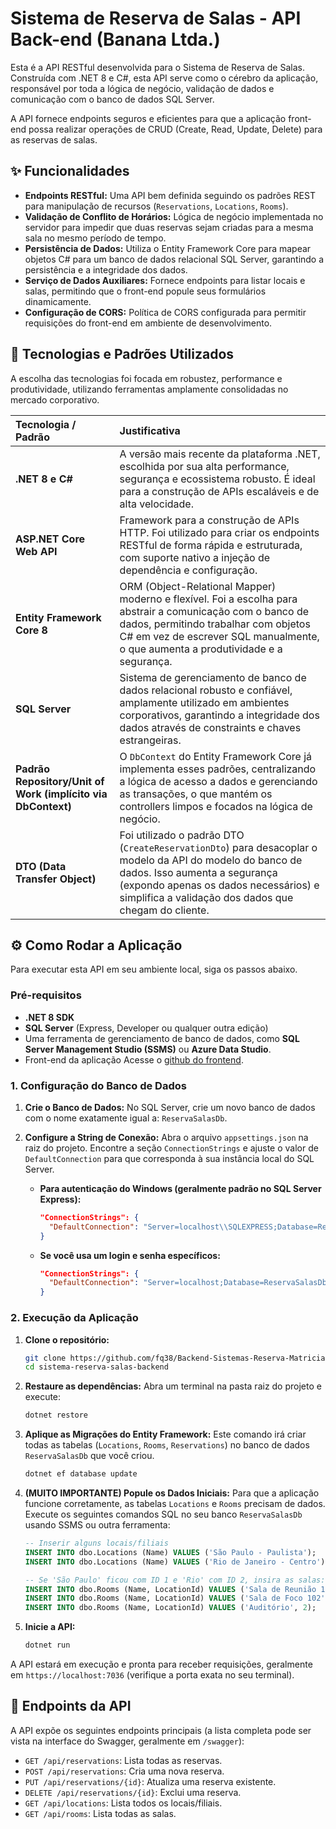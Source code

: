 ﻿# Sistema de Reserva de Salas - API Back-end (Banana Ltda.)

Esta é a API RESTful desenvolvida para o Sistema de Reserva de Salas. Construída com .NET 8 e C#, esta API serve como o cérebro da aplicação, responsável por toda a lógica de negócio, validação de dados e comunicação com o banco de dados SQL Server.

A API fornece endpoints seguros e eficientes para que a aplicação front-end possa realizar operações de CRUD (Create, Read, Update, Delete) para as reservas de salas.

## ✨ Funcionalidades

*   **Endpoints RESTful:** Uma API bem definida seguindo os padrões REST para manipulação de recursos (`Reservations`, `Locations`, `Rooms`).
*   **Validação de Conflito de Horários:** Lógica de negócio implementada no servidor para impedir que duas reservas sejam criadas para a mesma sala no mesmo período de tempo.
*   **Persistência de Dados:** Utiliza o Entity Framework Core para mapear objetos C# para um banco de dados relacional SQL Server, garantindo a persistência e a integridade dos dados.
*   **Serviço de Dados Auxiliares:** Fornece endpoints para listar locais e salas, permitindo que o front-end popule seus formulários dinamicamente.
*   **Configuração de CORS:** Política de CORS configurada para permitir requisições do front-end em ambiente de desenvolvimento.

## 🚀 Tecnologias e Padrões Utilizados

A escolha das tecnologias foi focada em robustez, performance e produtividade, utilizando ferramentas amplamente consolidadas no mercado corporativo.

| Tecnologia / Padrão | Justificativa |
| :--- | :--- |
| **.NET 8 e C#** | A versão mais recente da plataforma .NET, escolhida por sua alta performance, segurança e ecossistema robusto. É ideal para a construção de APIs escaláveis e de alta velocidade. |
| **ASP.NET Core Web API** | Framework para a construção de APIs HTTP. Foi utilizado para criar os endpoints RESTful de forma rápida e estruturada, com suporte nativo a injeção de dependência e configuração. |
| **Entity Framework Core 8** | ORM (Object-Relational Mapper) moderno e flexível. Foi a escolha para abstrair a comunicação com o banco de dados, permitindo trabalhar com objetos C# em vez de escrever SQL manualmente, o que aumenta a produtividade e a segurança. |
| **SQL Server** | Sistema de gerenciamento de banco de dados relacional robusto e confiável, amplamente utilizado em ambientes corporativos, garantindo a integridade dos dados através de constraints e chaves estrangeiras. |
| **Padrão Repository/Unit of Work (implícito via DbContext)** | O `DbContext` do Entity Framework Core já implementa esses padrões, centralizando a lógica de acesso a dados e gerenciando as transações, o que mantém os controllers limpos e focados na lógica de negócio. |
| **DTO (Data Transfer Object)** | Foi utilizado o padrão DTO (`CreateReservationDto`) para desacoplar o modelo da API do modelo do banco de dados. Isso aumenta a segurança (expondo apenas os dados necessários) e simplifica a validação dos dados que chegam do cliente. |

## ⚙️ Como Rodar a Aplicação

Para executar esta API em seu ambiente local, siga os passos abaixo.

### Pré-requisitos

*   **.NET 8 SDK**
*   **SQL Server** (Express, Developer ou qualquer outra edição)
*   Uma ferramenta de gerenciamento de banco de dados, como **SQL Server Management Studio (SSMS)** ou **Azure Data Studio**.
*   Front-end da aplicação Acesse o [github do frontend](https://github.com/fq38/Frontend-Sistemas-Reserva-Matricial.git).

### 1. Configuração do Banco de Dados

1.  **Crie o Banco de Dados:**
    No SQL Server, crie um novo banco de dados com o nome exatamente igual a: `ReservaSalasDb`.

2.  **Configure a String de Conexão:**
    Abra o arquivo `appsettings.json` na raiz do projeto. Encontre a seção `ConnectionStrings` e ajuste o valor de `DefaultConnection` para que corresponda à sua instância local do SQL Server.

    *   **Para autenticação do Windows (geralmente padrão no SQL Server Express):**
        ```json
        "ConnectionStrings": {
          "DefaultConnection": "Server=localhost\\SQLEXPRESS;Database=ReservaSalasDb;Trusted_Connection=True;TrustServerCertificate=True;"
        }
        ```
    *   **Se você usa um login e senha específicos:**
        ```json
        "ConnectionStrings": {
          "DefaultConnection": "Server=localhost;Database=ReservaSalasDb;User Id=seu_usuario;Password=sua_senha;TrustServerCertificate=True;"
        }
        ```

### 2. Execução da Aplicação

1.  **Clone o repositório:**
    ```bash
    git clone https://github.com/fq38/Backend-Sistemas-Reserva-Matricial.git
    cd sistema-reserva-salas-backend
    ```

2.  **Restaure as dependências:**
    Abra um terminal na pasta raiz do projeto e execute:
    ```bash
    dotnet restore
    ```

3.  **Aplique as Migrações do Entity Framework:**
    Este comando irá criar todas as tabelas (`Locations`, `Rooms`, `Reservations`) no banco de dados `ReservaSalasDb` que você criou.
    ```bash
    dotnet ef database update
    ```

4.  **(MUITO IMPORTANTE) Popule os Dados Iniciais:**
    Para que a aplicação funcione corretamente, as tabelas `Locations` e `Rooms` precisam de dados. Execute os seguintes comandos SQL no seu banco `ReservaSalasDb` usando SSMS ou outra ferramenta:

    ```sql
    -- Inserir alguns locais/filiais
    INSERT INTO dbo.Locations (Name) VALUES ('São Paulo - Paulista');
    INSERT INTO dbo.Locations (Name) VALUES ('Rio de Janeiro - Centro');

    -- Se 'São Paulo' ficou com ID 1 e 'Rio' com ID 2, insira as salas:
    INSERT INTO dbo.Rooms (Name, LocationId) VALUES ('Sala de Reunião 101', 1); -- Sala para SP
    INSERT INTO dbo.Rooms (Name, LocationId) VALUES ('Sala de Foco 102', 1);     -- Outra sala para SP
    INSERT INTO dbo.Rooms (Name, LocationId) VALUES ('Auditório', 2);             -- Sala para o RJ
    ```

5.  **Inicie a API:**
    ```bash
    dotnet run
    ```

A API estará em execução e pronta para receber requisições, geralmente em `https://localhost:7036` (verifique a porta exata no seu terminal).

## 📄 Endpoints da API

A API expõe os seguintes endpoints principais (a lista completa pode ser vista na interface do Swagger, geralmente em `/swagger`):

*   `GET /api/reservations`: Lista todas as reservas.
*   `POST /api/reservations`: Cria uma nova reserva.
*   `PUT /api/reservations/{id}`: Atualiza uma reserva existente.
*   `DELETE /api/reservations/{id}`: Exclui uma reserva.
*   `GET /api/locations`: Lista todos os locais/filiais.
*   `GET /api/rooms`: Lista todas as salas.